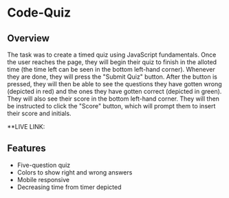 # Code-Quiz

## Overview ##

The task was to create a timed quiz using JavaScript fundamentals. Once the user reaches the page, they will begin their quiz to finish in the alloted time (the time left can be seen in the bottom left-hand corner). Whenever they are done, they will press the "Submit Quiz" button. After the button is pressed, they will then be able to see the questions they have gotten wrong (depicted in red) and the ones they have gotten correct (depicted in green). They will also see their score in the bottom left-hand corner. They will then be instructed to click the "Score" button, which will prompt them to insert their score and initials. 

**LIVE LINK: 

## Features ##
* Five-question quiz 
* Colors to show right and wrong answers
* Mobile responsive
* Decreasing time from timer depicted 
